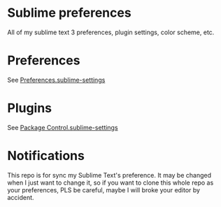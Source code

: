 # Sublime preferences
All of my sublime text 3 preferences, plugin settings, color scheme, etc.

# Preferences
See [Preferences.sublime-settings](https://github.com/lisposter/Sublime-Text-Settings/blob/master/Preferences.sublime-settings)

# Plugins
See [Package Control.sublime-settings](https://github.com/lisposter/Sublime-Text-Settings/blob/master/Package%20Control.sublime-settings)

# Notifications
This repo is for sync my Sublime Text's preference. It may be changed when I just want to change it, so if you want to clone this whole repo as your preferences, PLS be careful, maybe I will broke your editor by accident.